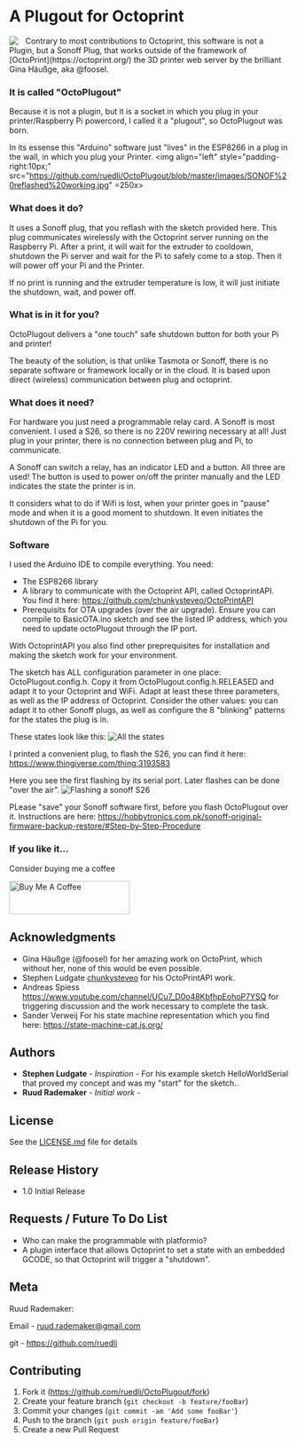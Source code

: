 # A Plugout for Octoprint
<img align="left" style="padding-right:10px;" src="https://octoprint.org/assets/img/logo.png">
Contrary to most contributions to Octoprint, this software is not a Plugin, but a Sonoff Plug, that works outside of the framework of [OctoPrint](https://octoprint.org/) the 3D printer web server by the brilliant Gina Häußge, aka @foosel.

### It is called "OctoPlugout"
Because it is not a plugin, but it is a socket in which you plug in your printer/Raspberry Pi powercord, I called it a "plugout", so OctoPlugout was born.

In its essense this "Arduino" software just "lives" in the ESP8266 in a plug in the wall, in which you plug your Printer.
<img align="left" style="padding-right:10px;" src="https://github.com/ruedli/OctoPlugout/blob/master/images/SONOF%20reflashed%20working.jpg" =250x>

### What does it do?
It uses a Sonoff plug, that you reflash with the sketch provided here. This plug communicates wirelessly with the Octoprint server running on the Raspberry Pi.
After a print, it will wait for the extruder to cooldown, shutdown the Pi server and wait for the Pi to safely come to a stop. Then it will power off your Pi and the Printer.

If no print is running and the extruder temperature is low, it will just initiate the shutdown, wait, and power off.

### What is in it for you?

OctoPlugout delivers a "one touch" safe shutdown button for both your Pi and printer!

The beauty of the solution, is that unlike Tasmota or Sonoff, there is no separate software or framework locally or in the cloud. It is based upon direct (wireless) communication between plug and octoprint.

### What does it need?

For hardware you just need a programmable relay card. A Sonoff is most convenient. I used a S26, so there is no 220V rewiring necessary at all! Just plug in your printer, there is no connection between plug and Pi, to communicate.

A Sonoff can switch a relay, has an indicator LED and a button. All three are used! The button is used to power on/off the printer manually and the LED indicates the state the printer is in.

It considers what to do if Wifi is lost, when your printer goes in "pause" mode and when it is a good moment to shutdown. It even initiates the shutdown of the Pi for you.

### Software

I used the Arduino IDE to compile everything. You need:

- The ESP8266 library 
- A library to communicate with the Octoprint API, called OctoprintAPI. You find it here: https://github.com/chunkysteveo/OctoPrintAPI 
- Prerequisits for OTA upgrades (over the air upgrade). Ensure you can compile to BasicOTA.ino sketch and see the listed IP address, which you need to update octoPlugout through the IP port.

With OctoprintAPI you also find other preprequisites for installation and making the sketch work for your environment.

The sketch has ALL configuration parameter in one place: OctoPlugout.config.h. Copy it from OctoPlugout.config.h.RELEASED and adapt it to your Octoprint and WiFi. Adapt at least these three parameters, as well as the IP address of Octoprint. Consider the other values: you can adapt it to other Sonoff plugs, as well as configure the 8 "blinking" patterns for the states the plug is in.

These states look like this:
![All the states](https://github.com/ruedli/OctoPlugout/blob/master/images/All%20states.jpg) 

I printed a convenient plug, to flash the S26, you can find it here: https://www.thingiverse.com/thing:3193583

Here you see the first flashing by its serial port. Later flashes can be done "over the air".
![Flashing a sonoff S26](https://github.com/ruedli/OctoPlugout/blob/master/images/flash%20a%20S26.jpg)

PLease "save" your Sonoff software first, before you flash OctoPlugout over it. Instructions are here: https://hobbytronics.com.pk/sonoff-original-firmware-backup-restore/#Step-by-Step-Procedure 


### If you like it...

Consider buying me a coffee

<a href="https://www.buymeacoffee.com/ruedli" target="_blank"><img src="https://cdn.buymeacoffee.com/buttons/v2/default-yellow.png" alt="Buy Me A Coffee" style="height: 60px !important;width: 217px !important;" ></a>

## Acknowledgments

* Gina Häußge (@foosel) for her amazing work on OctoPrint, which without her, none of this would be even possible.
* Stephen Ludgate [chunkysteveo](https://github.com/chunkysteveo) for his OctoPrintAPI work.
* Andreas Spiess https://www.youtube.com/channel/UCu7_D0o48KbfhpEohoP7YSQ for triggering discussion and the work necessary to complete the task.
* Sander Verweij For his state machine representation which you find here: https://state-machine-cat.js.org/

## Authors

* **Stephen Ludgate** - *Inspiration* - For his example sketch HelloWorldSerial that proved my concept and was my "start" for the sketch..
* **Ruud Rademaker**  - *Initial work* - 

## License

See the [LICENSE.md](LICENSE.md) file for details


## Release History
* 1.0 Initial Release

## Requests / Future To Do List
- Who can make the programmable with platformio?
- A plugin interface that allows Octoprint to set a state with an embedded GCODE, so that Octoprint will trigger a "shutdown".

## Meta

Ruud Rademaker:

Email - ruud.rademaker@gmail.com

git - https://github.com/ruedli

## Contributing

1. Fork it (<https://github.com/ruedli/OctoPlugout/fork>)
2. Create your feature branch (`git checkout -b feature/fooBar`)
3. Commit your changes (`git commit -am 'Add some fooBar'`)
4. Push to the branch (`git push origin feature/fooBar`)
5. Create a new Pull Request
